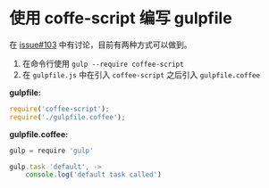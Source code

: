 # 使用 coffe-script 编写 gulpfile

在 [issue#103](https://github.com/gulpjs/gulp/issues/103) 中有讨论，目前有两种方式可以做到。

1. 在命令行使用 `gulp --require coffee-script`
2. 在 `gulpfile.js` 中在引入 `coffee-script` 之后引入 `gulpfile.coffee`

**gulpfile:**

```javascript
require('coffee-script');
require('./gulpfile.coffee');
```

**gulpfile.coffee:**

```javascript
gulp = require 'gulp'

gulp.task 'default', ->
    console.log('default task called')
```